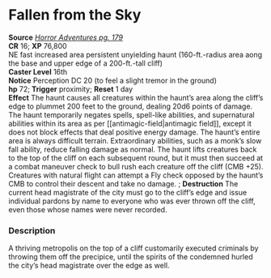 # Fallen from the Sky

**Source** [_Horror Adventures pg. 179_](http://paizo.com/products/btpy9n5a?Pathfinder-Roleplaying-Game-Horror-Adventures)  
**CR** 16; **XP** 76,800  
NE fast increased area persistent unyielding haunt (160-ft.-radius area aong the base and upper edge of a 200-ft.-tall cliff)  
**Caster Level** 16th  
**Notice** Perception DC 20 (to feel a slight tremor in the ground)  
**hp** 72; **Trigger** proximity; **Reset** 1 day  
**Effect** The haunt causes all creatures within the haunt’s area along the cliff’s edge to plummet 200 feet to the ground, dealing 20d6 points of damage. The haunt temporarily negates spells, spell-like abilities, and supernatural abilities within its area as per [[antimagic-field|antimagic field]], except it does not block effects that deal positive energy damage. The haunt’s entire area is always difficult terrain. Extraordinary abilities, such as a monk’s slow fall ability, reduce falling damage as normal. The haunt lifts creatures back to the top of the cliff on each subsequent round, but it must then succeed at a combat maneuver check to bull rush each creature off the cliff (CMB +25). Creatures with natural flight can attempt a Fly check opposed by the haunt’s CMB to control their descent and take no damage.  ;
**Destruction** The current head magistrate of the city must go to the cliff’s edge and issue individual pardons by name to everyone who was ever thrown off the cliff, even those whose names were never recorded.  

### Description

A thriving metropolis on the top of a cliff customarily executed criminals by throwing them off the precipice, until the spirits of the condemned hurled the city’s head magistrate over the edge as well.
